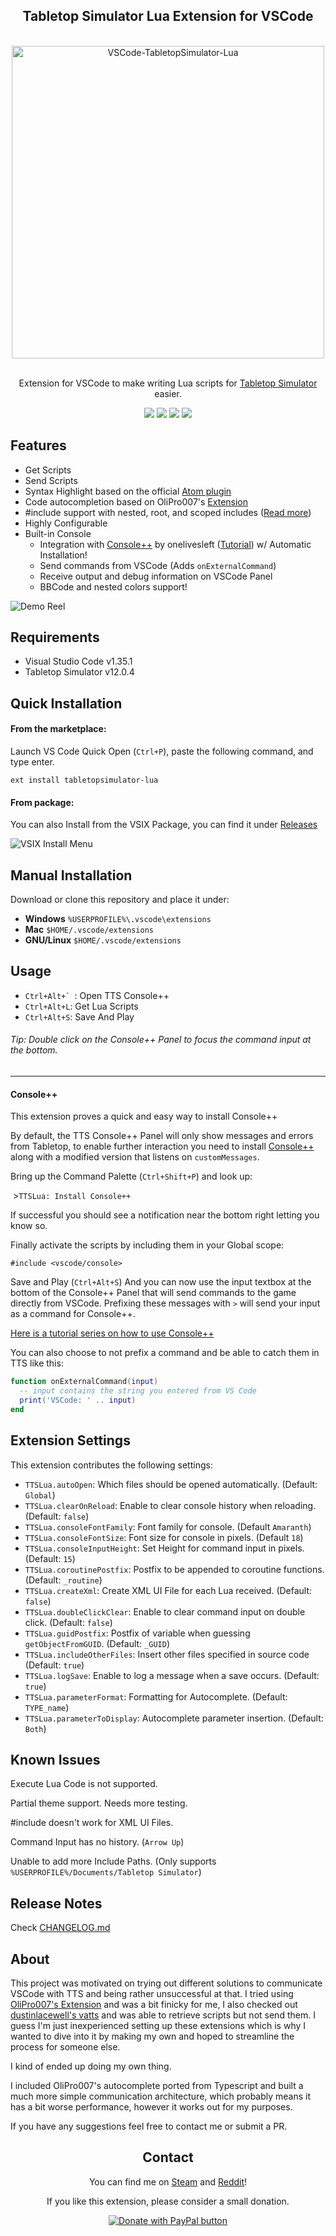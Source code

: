 <div align="center">
<h2>Tabletop Simulator Lua Extension for VSCode</h2>
<br>
<img width="500" src="https://github.com/rolandostar/vscode-tabletopsimulator-lua/blob/master/assets/docs/banner.png?raw=true" alt="VSCode-TabletopSimulator-Lua">
<br>
<br>
</div>

<p align="center" color="#6a737d">
Extension for VSCode to make writing Lua scripts for  <a href="https://store.steampowered.com/app/286160/Tabletop_Simulator/">Tabletop Simulator</a> easier.
</p>

<div align="center">
<img src="https://badgen.net/badge/build/should be ok/green"/>
<img src="https://badgen.net/badge/uses/JS/yellow"/>
<img src="https://badgen.net/badge/designed in/MS Paint/blue"/>
<img src="https://badgen.net/badge/made%20with/%E2%9D%A4/red"/>
</div>

## Features

- Get Scripts
- Send Scripts
- Syntax Highlight based on the official [Atom plugin](https://github.com/Berserk-Games/atom-tabletopsimulator-lua)
- Code autocompletion based on OliPro007's [Extension](https://github.com/OliPro007/vscode-tabletopsimulator-lua)
- #include support with nested, root, and scoped includes ([Read more](http://blog.onelivesleft.com/2017/08/atom-tabletop-simulator-package.html)) 
- Highly Configurable
- Built-in Console
  - Integration with [Console++](https://github.com/onelivesleft/Console) by onelivesleft ([Tutorial](http://blog.onelivesleft.com/2017/09/debugging-your-tts-mods-with-console.html)) w/ Automatic Installation!
  - Send commands from VSCode (Adds `onExternalCommand`)
  - Receive output and debug information on VSCode Panel
  - BBCode and nested colors support!

![Demo Reel](https://raw.githubusercontent.com/rolandostar/vscode-tabletopsimulator-lua/master/assets/docs/demo.gif)

## Requirements

- Visual Studio Code v1.35.1
- Tabletop Simulator v12.0.4

## Quick Installation

#### From the marketplace:

Launch VS Code Quick Open (`Ctrl+P`), paste the following command, and type enter.

`ext install tabletopsimulator-lua`

#### From package:

You can also Install from the VSIX Package, you can find it under [Releases](https://github.com/rolandostar/vscode-tabletopsimulator-lua/releases/latest)

![VSIX Install Menu](https://raw.githubusercontent.com/rolandostar/tabletopsimulator-lua-vscode/master/assets/docs/vsix.png?raw=true)

## Manual Installation

Download or clone this repository and place it under:

- **Windows** `%USERPROFILE%\.vscode\extensions`
- **Mac** `$HOME/.vscode/extensions`
- **GNU/Linux** `$HOME/.vscode/extensions`

## Usage

* ``Ctrl+Alt+` ``: Open TTS Console++
* `Ctrl+Alt+L`: Get Lua Scripts
* `Ctrl+Alt+S`: Save And Play

###### Tip: Double click on the Console++ Panel to focus the command input at the bottom.

--------

#### Console++

This extension proves a quick and easy way to install Console++

By default, the TTS Console++ Panel will only show messages and errors from Tabletop, to enable further interaction you need to install  [Console++](https://github.com/onelivesleft/Console) along with a modified version that listens on `customMessages`.

Bring up the Command Palette (`Ctrl+Shift+P`) and look up:

​	>`TTSLua: Install Console++`

If successful you should see a notification near the bottom right letting you know so.

Finally activate the scripts by including them in your Global scope:

`#include <vscode/console>`

Save and Play (`Ctrl+Alt+S`) And you can now use the input textbox at the bottom of the Console++ Panel that will send commands to the game directly from VSCode. Prefixing these messages with `>` will send your input as a command for Console++.

[Here is a tutorial series on how to use Console++](http://blog.onelivesleft.com/2017/09/debugging-your-tts-mods-with-console.html)

You can also choose to not prefix a command and be able to catch them in TTS like this:

```lua
function onExternalCommand(input)
  -- input contains the string you entered from VS Code
  print('VSCode: ' .. input)
end
```

## Extension Settings

This extension contributes the following settings:

* `TTSLua.autoOpen`: Which files should be opened automatically. (Default: `Global`)
* `TTSLua.clearOnReload`: Enable to clear console history when reloading. (Default: `false`) 
* `TTSLua.consoleFontFamily`: Font family for console. (Default `Amaranth`)  
* `TTSLua.consoleFontSize`: Font size for console in pixels. (Default `18`)  
* `TTSLua.consoleInputHeight`: Set Height for command input in pixels. (Default: `15`) 
* `TTSLua.coroutinePostfix`: Postfix to be appended to coroutine functions. (Default: `_routine`)
* `TTSLua.createXml`: Create XML UI File for each Lua received. (Default: `false`)
* `TTSLua.doubleClickClear`: Enable to clear command input on double click. (Default: `false`) 
* `TTSLua.guidPostfix`: Postfix of variable when guessing `getObjectFromGUID`. (Default: `_GUID`)
* `TTSLua.includeOtherFiles`: Insert other files specified in source code (Default: `true`)
* `TTSLua.logSave`: Enable to log a message when a save occurs. (Default: `true`) 
* `TTSLua.parameterFormat`: Formatting  for Autocomplete. (Default: `TYPE_name`)
* `TTSLua.parameterToDisplay`: Autocomplete parameter insertion. (Default: `Both`)

## Known Issues

Execute Lua Code is not supported.

Partial theme support. Needs more testing.

#include doesn't work for XML UI Files.

Command Input has no history. (`Arrow Up`)

Unable to add more Include Paths. (Only supports `%USERPROFILE%/Documents/Tabletop Simulator`)

## Release Notes

Check [CHANGELOG.md](https://github.com/rolandostar/vscode-tabletopsimulator-lua/blob/master/CHANGELOG.md)

## About
This project was motivated on trying out different solutions to communicate VSCode with TTS and being rather unsuccessful at that. I tried using [OliPro007's Extension](https://github.com/OliPro007/vscode-tabletopsimulator-lua) and was a bit finicky for me, I also checked out [dustinlacewell's vatts](https://github.com/dustinlacewell/vatts) and was able to retrieve scripts but not send them. I guess I'm just inexperienced setting up these extensions which is why I wanted to dive into it by making my own and hoped to streamline the process for someone else.

I kind of ended up doing my own thing.

I included OliPro007's autocomplete ported from Typescript and built a much more simple communication architecture, which probably means it has a bit worse performance, however it works out for my purposes.

If you have any suggestions feel free to contact me or submit a PR.


<div align="center">
<h2>Contact</h2>
<p>You can find me on <a href="http://steamcommunity.com/id/rolandostar/">Steam</a> and <a href="https://www.reddit.com/user/rolandostar">Reddit</a>!</p>
<p>If you like this extension, please consider a small donation.</p>
<a href="https://www.paypal.com/cgi-bin/webscr?cmd=_s-xclick&hosted_button_id=7PK5YQ9HR3Z52"><img src="https://www.paypalobjects.com/en_US/i/btn/btn_donateCC_LG.gif" border="0" name="submit" title="PayPal - The safer, easier way to pay online!" alt="Donate with PayPal button"/></a>
</div>
